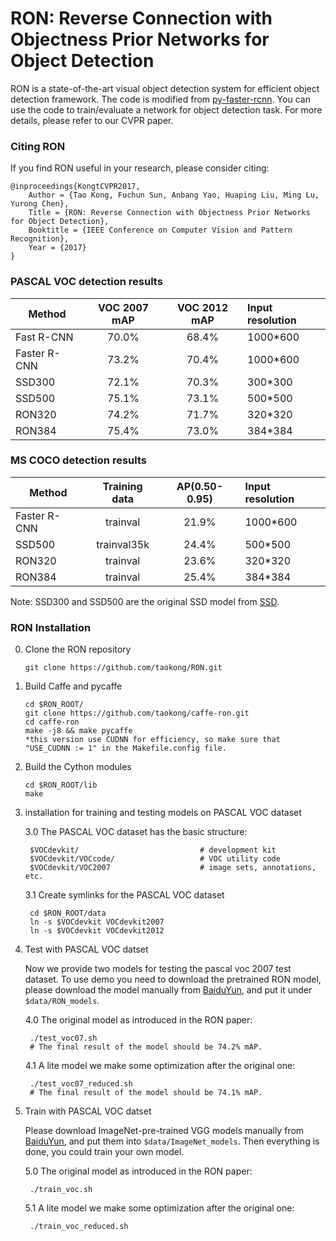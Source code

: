 # RON: Reverse Connection with Objectness Prior Networks for Object Detection

RON is a state-of-the-art visual object detection system for efficient object detection framework. 
The code is modified from [py-faster-rcnn](https://github.com/rbgirshick/py-faster-rcnn). 
You can use the code to train/evaluate a network for object detection task. 
For more details, please refer to our CVPR paper.

### Citing RON

If you find RON useful in your research, please consider citing:

    @inproceedings{KongtCVPR2017,
        Author = {Tao Kong, Fuchun Sun, Anbang Yao, Huaping Liu, Ming Lu, Yurong Chen},
        Title = {RON: Reverse Connection with Objectness Prior Networks for Object Detection},
        Booktitle = {IEEE Conference on Computer Vision and Pattern Recognition},
        Year = {2017}
    }
    

### PASCAL VOC detection results

Method         | VOC 2007 mAP | VOC 2012 mAP | Input resolution
-------------- |:------------:|:------------:|:----------------
Fast R-CNN     |   70.0%      |   68.4%      |  1000*600     
Faster R-CNN   |   73.2%      |   70.4%      |  1000*600
SSD300         |   72.1%      |   70.3%      |  300*300
SSD500         |   75.1%      |   73.1%      |  500*500
RON320         |   74.2%      |   71.7%      |  320*320
RON384         |   75.4%      |   73.0%      |  384*384

### MS COCO detection results

Method         | Training data | AP(0.50-0.95)| Input resolution
-------------- |:-------------:|:------------:|:----------------
Faster R-CNN   |   trainval    |   21.9%      |  1000*600
SSD500         |   trainval35k |   24.4%      |  500*500
RON320         |   trainval    |   23.6%      |  320*320
RON384         |   trainval    |   25.4%      |  384*384

Note: SSD300 and SSD500 are the original SSD model from [SSD](https://arxiv.org/pdf/1512.02325v2.pdf).


### RON Installation 

0. Clone the RON repository
    ```
    git clone https://github.com/taokong/RON.git

    ```
1. Build Caffe and pycaffe

    ```
    cd $RON_ROOT/
    git clone https://github.com/taokong/caffe-ron.git
    cd caffe-ron
    make -j8 && make pycaffe
    *this version use CUDNN for efficiency, so make sure that "USE_CUDNN := 1" in the Makefile.config file.
    ```

2. Build the Cython modules
    ```
    cd $RON_ROOT/lib
    make
    ```
    
3. installation for training and testing models on PASCAL VOC dataset

    3.0 The PASCAL VOC dataset has the basic structure:
    
        $VOCdevkit/                           # development kit
        $VOCdevkit/VOCcode/                   # VOC utility code
        $VOCdevkit/VOC2007                    # image sets, annotations, etc.
        
    3.1 Create symlinks for the PASCAL VOC dataset
    
        cd $RON_ROOT/data
        ln -s $VOCdevkit VOCdevkit2007
        ln -s $VOCdevkit VOCdevkit2012

4. Test with PASCAL VOC datset

    Now we provide two models for testing the pascal voc 2007 test dataset. To use demo you need to download the pretrained RON model, please download the model manually from [BaiduYun](https://pan.baidu.com/s/1o8QEwu2), and put it under `$data/RON_models`.
    
    4.0 The original model as introduced in the RON paper: 
    
        ./test_voc07.sh
        # The final result of the model should be 74.2% mAP.
        
    4.1 A lite model we make some optimization after the original one:

        ./test_voc07_reduced.sh
        # The final result of the model should be 74.1% mAP.

5. Train with PASCAL VOC datset

    Please download ImageNet-pre-trained VGG models manually from [BaiduYun](https://pan.baidu.com/s/1c2xm2U8), and put them into `$data/ImageNet_models`. Then everything is done, you could train your own model.

    5.0 The original model as introduced in the RON paper: 
    
        ./train_voc.sh
        
    5.1 A lite model we make some optimization after the original one:

        ./train_voc_reduced.sh
